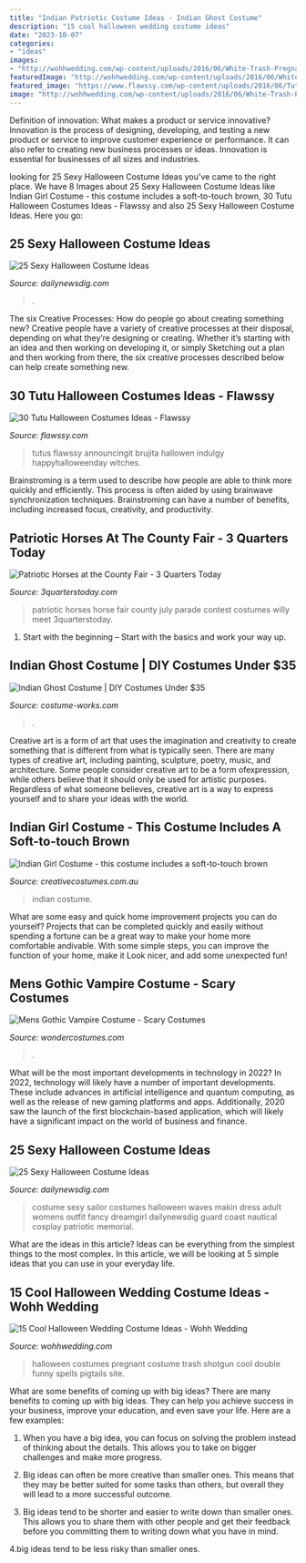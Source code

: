 ```yaml
---
title: "Indian Patriotic Costume Ideas - Indian Ghost Costume"
description: "15 cool halloween wedding costume ideas"
date: "2023-10-07"
categories:
- "ideas"
images:
- "http://wohhwedding.com/wp-content/uploads/2016/06/White-Trash-Pregnant-Halloween-Wedding-Costumes.jpg"
featuredImage: "http://wohhwedding.com/wp-content/uploads/2016/06/White-Trash-Pregnant-Halloween-Wedding-Costumes.jpg"
featured_image: "https://www.flawssy.com/wp-content/uploads/2016/06/Tutu-Dress-Halloween-Costumes-ideas.jpg"
image: "http://wohhwedding.com/wp-content/uploads/2016/06/White-Trash-Pregnant-Halloween-Wedding-Costumes.jpg"
---
```



Definition of innovation: What makes a product or service innovative?
Innovation is the process of designing, developing, and testing a new product or service to improve customer experience or performance. It can also refer to creating new business processes or ideas. Innovation is essential for businesses of all sizes and industries.

	

		
looking for 25 Sexy Halloween Costume Ideas you've came to the right place. We have 8 Images about 25 Sexy Halloween Costume Ideas like Indian Girl Costume - this costume includes a soft-to-touch brown, 30 Tutu Halloween Costumes Ideas - Flawssy and also 25 Sexy Halloween Costume Ideas. Here you go:
		
    
## 25 Sexy Halloween Costume Ideas

<img loading=lazy src="https://dailynewsdig.com/wp-content/uploads/2014/10/Sassy-Spider-Girl-Costume.jpg" onerror="this.onerror=null;this.src='https://tse1.mm.bing.net/th?id=OIP.szdjN52oVlBHyxMGET3AbAHaNV&amp;pid=15.1';" alt="25 Sexy Halloween Costume Ideas">

_Source: dailynewsdig.com_

>. 

	

The six Creative Processes: How do people go about creating something new?
Creative people have a variety of creative processes at their disposal, depending on what they’re designing or creating. Whether it’s starting with an idea and then working on developing it, or simply Sketching out a plan and then working from there, the six creative processes described below can help create something new.

    
## 30 Tutu Halloween Costumes Ideas - Flawssy

<img loading=lazy src="https://www.flawssy.com/wp-content/uploads/2016/06/Tutu-Dress-Halloween-Costumes-ideas.jpg" onerror="this.onerror=null;this.src='https://tse1.mm.bing.net/th?id=OIP.IfZ3GXH9lYOQA5z0Aq_4LAHaLH&amp;pid=15.1';" alt="30 Tutu Halloween Costumes Ideas - Flawssy">

_Source: flawssy.com_

>tutus flawssy announcingit brujita hallowen indulgy happyhalloweenday witches. 

	

Brainstroming is a term used to describe how people are able to think more quickly and efficiently. This process is often aided by using brainwave synchronization techniques. Brainstroming can have a number of benefits, including increased focus, creativity, and productivity.

    
## Patriotic Horses At The County Fair - 3 Quarters Today

<img loading=lazy src="https://i1.wp.com/3QuartersToday.com/wp-content/uploads/2014/08/IMG952924-301.jpg?resize=600%2C800" onerror="this.onerror=null;this.src='https://tse1.mm.bing.net/th?id=OIP.a0LJ7veHiaOykzps1OL8FAHaJ4&amp;pid=15.1';" alt="Patriotic Horses at the County Fair - 3 Quarters Today">

_Source: 3quarterstoday.com_

>patriotic horses horse fair county july parade contest costumes willy meet 3quarterstoday. 

	

1. Start with the beginning – Start with the basics and work your way up.

    
## Indian Ghost Costume | DIY Costumes Under $35

<img loading=lazy src="https://photos.costume-works.com/full/indian_ghost.jpg" onerror="this.onerror=null;this.src='https://tse3.mm.bing.net/th?id=OIP.Xi0yaosRCZLLJl8m7-qH9wHaMN&amp;pid=15.1';" alt="Indian Ghost Costume | DIY Costumes Under $35">

_Source: costume-works.com_

>. 

	

Creative art is a form of art that uses the imagination and creativity to create something that is different from what is typically seen. There are many types of creative art, including painting, sculpture, poetry, music, and architecture. Some people consider creative art to be a form ofexpression, while others believe that it should only be used for artistic purposes. Regardless of what someone believes, creative art is a way to express yourself and to share your ideas with the world.

    
## Indian Girl Costume - This Costume Includes A Soft-to-touch Brown

<img loading=lazy src="https://www.creativecostumes.com.au/wp-content/uploads/2020/09/Indian-Girl-Costume.jpg" onerror="this.onerror=null;this.src='https://tse4.mm.bing.net/th?id=OIP.um9X1383Omjjm7oIijjMegHaJ4&amp;pid=15.1';" alt="Indian Girl Costume - this costume includes a soft-to-touch brown">

_Source: creativecostumes.com.au_

>indian costume. 

	

What are some easy and quick home improvement projects you can do yourself?
Projects that can be completed quickly and easily without spending a fortune can be a great way to make your home more comfortable andivable. With some simple steps, you can improve the function of your home, make it Look nicer, and add some unexpected fun!

    
## Mens Gothic Vampire Costume - Scary Costumes

<img loading=lazy src="https://img.wondercostumes.com/products/17-3/mens-gothic-vampire-costume.jpg" onerror="this.onerror=null;this.src='https://tse1.mm.bing.net/th?id=OIP.H4yaF3Fl0d5NkXCJw55llwHaKX&amp;pid=15.1';" alt="Mens Gothic Vampire Costume - Scary Costumes">

_Source: wondercostumes.com_

>. 

	

What will be the most important developments in technology in 2022?
In 2022, technology will likely have a number of important developments. These include advances in artificial intelligence and quantum computing, as well as the release of new gaming platforms and apps. Additionally, 2020 saw the launch of the first blockchain-based application, which will likely have a significant impact on the world of business and finance.

    
## 25 Sexy Halloween Costume Ideas

<img loading=lazy src="http://dailynewsdig.com/wp-content/uploads/2014/10/Makin-Waves-Sailor-Costume.jpg" onerror="this.onerror=null;this.src='https://tse1.mm.bing.net/th?id=OIP.S6rOWM5Qxt1Y8_HRcn3PUQHaK0&amp;pid=15.1';" alt="25 Sexy Halloween Costume Ideas">

_Source: dailynewsdig.com_

>costume sexy sailor costumes halloween waves makin dress adult womens outfit fancy dreamgirl dailynewsdig guard coast nautical cosplay patriotic memorial. 

	

What are the ideas in this article?
Ideas can be everything from the simplest things to the most complex. In this article, we will be looking at 5 simple ideas that you can use in your everyday life.

    
## 15 Cool Halloween Wedding Costume Ideas - Wohh Wedding

<img loading=lazy src="http://wohhwedding.com/wp-content/uploads/2016/06/White-Trash-Pregnant-Halloween-Wedding-Costumes.jpg" onerror="this.onerror=null;this.src='https://tse1.mm.bing.net/th?id=OIP.6OyXb8OIH68YqIK-TCOHBgHaJ4&amp;pid=15.1';" alt="15 Cool Halloween Wedding Costume Ideas - Wohh Wedding">

_Source: wohhwedding.com_

>halloween costumes pregnant costume trash shotgun cool double funny spells pigtails site. 

	

What are some benefits of coming up with big ideas?
There are many benefits to coming up with big ideas. They can help you achieve success in your business, improve your education, and even save your life. Here are a few examples:
1. When you have a big idea, you can focus on solving the problem instead of thinking about the details. This allows you to take on bigger challenges and make more progress.

2. Big ideas can often be more creative than smaller ones. This means that they may be better suited for some tasks than others, but overall they will lead to a more successful outcome.

3. Big ideas tend to be shorter and easier to write down than smaller ones. This allows you to share them with other people and get their feedback before you committing them to writing down what you have in mind.

4.big ideas tend to be less risky than smaller ones.

